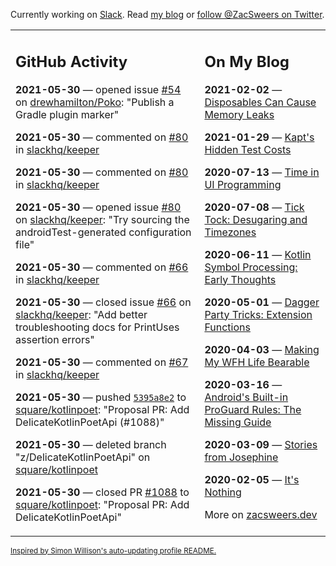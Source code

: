 Currently working on [Slack](https://slack.com/). Read [my blog](https://zacsweers.dev/) or [follow @ZacSweers on Twitter](https://twitter.com/ZacSweers).

<table><tr><td valign="top" width="60%">

## GitHub Activity
<!-- githubActivity starts -->
**2021-05-30** — opened issue [#54](https://api.github.com/repos/drewhamilton/Poko/issues/54) on [drewhamilton/Poko](https://api.github.com/repos/drewhamilton/Poko): "Publish a Gradle plugin marker"

**2021-05-30** — commented on [#80](https://github.com/slackhq/keeper/issues/80#issuecomment-851055039) in [slackhq/keeper](https://api.github.com/repos/slackhq/keeper)

**2021-05-30** — commented on [#80](https://github.com/slackhq/keeper/issues/80#issuecomment-851054795) in [slackhq/keeper](https://api.github.com/repos/slackhq/keeper)

**2021-05-30** — opened issue [#80](https://api.github.com/repos/slackhq/keeper/issues/80) on [slackhq/keeper](https://api.github.com/repos/slackhq/keeper): "Try sourcing the androidTest-generated configuration file"

**2021-05-30** — commented on [#66](https://github.com/slackhq/keeper/issues/66#issuecomment-851054055) in [slackhq/keeper](https://api.github.com/repos/slackhq/keeper)

**2021-05-30** — closed issue [#66](https://api.github.com/repos/slackhq/keeper/issues/66) on [slackhq/keeper](https://api.github.com/repos/slackhq/keeper): "Add better troubleshooting docs for PrintUses assertion errors"

**2021-05-30** — commented on [#67](https://github.com/slackhq/keeper/issues/67#issuecomment-851053994) in [slackhq/keeper](https://api.github.com/repos/slackhq/keeper)

**2021-05-30** — pushed [`5395a8e2`](https://github.com/square/kotlinpoet/commit/5395a8e2e0ef0f9e7d0ae044b66c5ef3e06db925) to [square/kotlinpoet](https://api.github.com/repos/square/kotlinpoet): "Proposal PR: Add DelicateKotlinPoetApi (#1088)"

**2021-05-30** — deleted branch "z/DelicateKotlinPoetApi" on [square/kotlinpoet](https://api.github.com/repos/square/kotlinpoet)

**2021-05-30** — closed PR [#1088](https://api.github.com/repos/square/kotlinpoet/pulls/1088) to [square/kotlinpoet](https://api.github.com/repos/square/kotlinpoet): "Proposal PR: Add DelicateKotlinPoetApi"
<!-- githubActivity ends -->
</td><td valign="top" width="40%">

## On My Blog
<!-- blog starts -->
**2021-02-02** — [Disposables Can Cause Memory Leaks](https://www.zacsweers.dev/disposables-can-cause-memory-leaks/)

**2021-01-29** — [Kapt's Hidden Test Costs](https://www.zacsweers.dev/kapts-hidden-test-costs/)

**2020-07-13** — [Time in UI Programming](https://www.zacsweers.dev/time-in-ui/)

**2020-07-08** — [Tick Tock: Desugaring and Timezones](https://www.zacsweers.dev/ticktock-desugaring-timezones/)

**2020-06-11** — [Kotlin Symbol Processing: Early Thoughts](https://www.zacsweers.dev/kotlin-symbol-processor-early-thoughts/)

**2020-05-01** — [Dagger Party Tricks: Extension Functions](https://www.zacsweers.dev/dagger-party-tricks-extension-functions/)

**2020-04-03** — [Making My WFH Life Bearable](https://www.zacsweers.dev/making-wfh-life-bearable/)

**2020-03-16** — [Android's Built-in ProGuard Rules: The Missing Guide](https://www.zacsweers.dev/android-proguard-rules/)

**2020-03-09** — [Stories from Josephine](https://www.zacsweers.dev/stories-from-josephine/)

**2020-02-05** — [It's Nothing](https://www.zacsweers.dev/its-nothing/)
<!-- blog ends -->
More on [zacsweers.dev](https://zacsweers.dev/)
</td></tr></table>

<sub><a href="https://simonwillison.net/2020/Jul/10/self-updating-profile-readme/">Inspired by Simon Willison's auto-updating profile README.</a></sub>